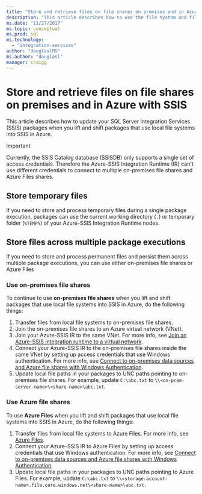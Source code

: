 ```yaml
---
title: "Store and retrieve files on file shares on premises and in Azure | Microsoft Docs"
description: "This article describes how to use the file system and file shares, both on premises and in Azure, with SSIS"
ms.date: "11/27/2017"
ms.topic: conceptual
ms.prod: sql  
ms.technology: 
  - "integration-services"
author: "douglaslMS"
ms.author: "douglasl"
manager: craigg
---
```

# Store and retrieve files on file shares on premises and in Azure with SSIS
This article describes how to update your SQL Server Integration Services (SSIS) packages when you lift and shift packages that use local file systems into SSIS in Azure.

> [!IMPORTANT]
> Currently, the SSIS Catalog database (SSISDB) only supports a single set of access credentials. Therefore the Azure-SSIS Integration Runtime (IR) can't use different credentials to connect to multiple on-premises file shares and Azure Files shares.

## Store temporary files
If you need to store and process temporary files during a single package execution, packages can use the current working directory (`.`) or temporary folder (`%TEMP%`) of your Azure-SSIS Integration Runtime nodes.

## Store files across multiple package executions
If you need to store and process permanent files and persist them across multiple package executions, you can use either on-premises file shares or Azure Files

### Use on-premises file shares
To continue to use **on-premises file shares** when you lift and shift packages that use local file systems into SSIS in Azure, do the following things:
1.	Transfer files from local file systems to on-premises file shares.
2.	Join the on-premises file shares to an Azure virtual network (VNet).
3.	Join your Azure-SSIS IR to the same VNet. For more info, see [Join an Azure-SSIS integration runtime to a virtual network](https://docs.microsoft.com/azure/data-factory/join-azure-ssis-integration-runtime-virtual-network).
4.	Connect your Azure-SSIS IR to the on-premises file shares inside the same VNet by setting up access credentials that use Windows authentication. For more info, see [Connect to on-premises data sources and Azure file shares with Windows Authentication](ssis-azure-connect-with-windows-auth.md).
5.	Update local file paths in your packages to UNC paths pointing to on-premises file shares. For example, update `C:\abc.txt` to `\\<on-prem-server-name>\<share-name>\abc.txt`.

### Use Azure file shares
To use **Azure Files** when you lift and shift packages that use local file systems into SSIS in Azure, do the following things:
1.	Transfer files from local file systems to Azure Files. For more info, see [Azure Files](https://azure.microsoft.com/services/storage/files/).
2.	Connect your Azure-SSIS IR to Azure Files by setting up access credentials that use Windows authentication. For more info, see [Connect to on-premises data sources and Azure file shares with Windows Authentication](ssis-azure-connect-with-windows-auth.md).
3.	Update local file paths in your packages to UNC paths pointing to Azure Files. For example, update `C:\abc.txt` to `\\<storage-account-name>.file.core.windows.net\<share-name>\abc.txt`.
